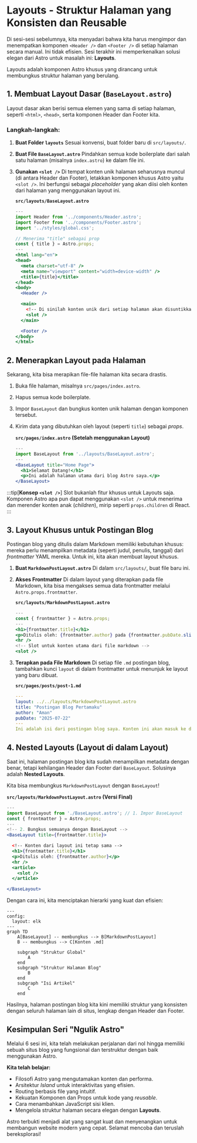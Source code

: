# Layouts - Struktur Halaman yang Konsisten dan Reusable

Di sesi-sesi sebelumnya, kita menyadari bahwa kita harus mengimpor dan menempatkan komponen `<Header />` dan `<Footer />` di setiap halaman secara manual. Ini tidak efisien. Sesi terakhir ini memperkenalkan solusi elegan dari Astro untuk masalah ini: **Layouts**.

Layouts adalah komponen Astro khusus yang dirancang untuk membungkus struktur halaman yang berulang.

## 1. Membuat Layout Dasar (`BaseLayout.astro`)

Layout dasar akan berisi semua elemen yang sama di setiap halaman, seperti `<html>`, `<head>`, serta komponen Header dan Footer kita.

### Langkah-langkah:

1.  **Buat Folder `layouts`**
    Sesuai konvensi, buat folder baru di `src/layouts/`.

2.  **Buat File `BaseLayout.astro`**
    Pindahkan semua kode boilerplate dari salah satu halaman (misalnya `index.astro`) ke dalam file ini.

3.  **Gunakan `<slot />`**
    Di tempat konten unik halaman seharusnya muncul (di antara Header dan Footer), letakkan komponen khusus Astro yaitu `<slot />`. Ini berfungsi sebagai _placeholder_ yang akan diisi oleh konten dari halaman yang menggunakan layout ini.

    **`src/layouts/BaseLayout.astro`**

    ```jsx
    ---
    import Header from '../components/Header.astro';
    import Footer from '../components/Footer.astro';
    import '../styles/global.css';

    // Menerima "title" sebagai prop
    const { title } = Astro.props;
    ---
    <html lang="en">
    <head>
      <meta charset="utf-8" />
      <meta name="viewport" content="width=device-width" />
      <title>{title}</title>
    </head>
    <body>
      <Header />

      <main>
        <!-- Di sinilah konten unik dari setiap halaman akan disuntikkan -->
        <slot />
      </main>

      <Footer />
    </body>
    </html>
    ```

## 2. Menerapkan Layout pada Halaman

Sekarang, kita bisa merapikan file-file halaman kita secara drastis.

1.  Buka file halaman, misalnya `src/pages/index.astro`.
2.  Hapus semua kode boilerplate.
3.  Impor `BaseLayout` dan bungkus konten unik halaman dengan komponen tersebut.
4.  Kirim data yang dibutuhkan oleh layout (seperti `title`) sebagai _props_.

    **`src/pages/index.astro` (Setelah menggunakan Layout)**

    ```jsx
    ---
    import BaseLayout from '../layouts/BaseLayout.astro';
    ---
    <BaseLayout title="Home Page">
      <h1>Selamat Datang!</h1>
      <p>Ini adalah halaman utama dari blog Astro saya.</p>
    </BaseLayout>
    ```

:::tip[**Konsep `<slot />`**]
Slot bukanlah fitur khusus untuk Layouts saja. Komponen Astro apa pun dapat menggunakan `<slot />` untuk menerima dan merender konten anak (_children_), mirip seperti `props.children` di React.
:::

## 3. Layout Khusus untuk Postingan Blog

Postingan blog yang ditulis dalam Markdown memiliki kebutuhan khusus: mereka perlu menampilkan metadata (seperti judul, penulis, tanggal) dari _frontmatter_ YAML mereka. Untuk ini, kita akan membuat layout khusus.

1.  **Buat `MarkdownPostLayout.astro`**
    Di dalam `src/layouts/`, buat file baru ini.

2.  **Akses Frontmatter**
    Di dalam layout yang diterapkan pada file Markdown, kita bisa mengakses semua data frontmatter melalui `Astro.props.frontmatter`.

    **`src/layouts/MarkdownPostLayout.astro`**

    ```jsx
    ---
    const { frontmatter } = Astro.props;
    ---
    <h1>{frontmatter.title}</h1>
    <p>Ditulis oleh: {frontmatter.author} pada {frontmatter.pubDate.slice(0, 10)}</p>
    <hr />
    <!-- Slot untuk konten utama dari file markdown -->
    <slot />
    ```

3.  **Terapkan pada File Markdown**
    Di setiap file `.md` postingan blog, tambahkan kunci `layout` di dalam frontmatter untuk menunjuk ke layout yang baru dibuat.

    **`src/pages/posts/post-1.md`**

    ```yaml
    ---
    layout: ../../layouts/MarkdownPostLayout.astro
    title: "Postingan Blog Pertamaku"
    author: "Aman"
    pubDate: "2025-07-22"
    ---
    Ini adalah isi dari postingan blog saya. Konten ini akan masuk ke dalam `<slot />`...
    ```

## 4. Nested Layouts (Layout di dalam Layout)

Saat ini, halaman postingan blog kita sudah menampilkan metadata dengan benar, tetapi kehilangan Header dan Footer dari `BaseLayout`. Solusinya adalah **Nested Layouts**.

Kita bisa membungkus `MarkdownPostLayout` dengan `BaseLayout`!

**`src/layouts/MarkdownPostLayout.astro` (Versi Final)**

```jsx
---
import BaseLayout from './BaseLayout.astro'; // 1. Impor BaseLayout
const { frontmatter } = Astro.props;
---
<!-- 2. Bungkus semuanya dengan BaseLayout -->
<BaseLayout title={frontmatter.title}>

  <!-- Konten dari layout ini tetap sama -->
  <h1>{frontmatter.title}</h1>
  <p>Ditulis oleh: {frontmatter.author}</p>
  <hr />
  <article>
    <slot />
  </article>

</BaseLayout>
```

Dengan cara ini, kita menciptakan hierarki yang kuat dan efisien:

```mermaid
---
config:
  layout: elk
---
graph TD
    A[BaseLayout] -- membungkus --> B[MarkdownPostLayout]
    B -- membungkus --> C[Konten .md]

    subgraph "Struktur Global"
        A
    end
    subgraph "Struktur Halaman Blog"
        B
    end
    subgraph "Isi Artikel"
        C
    end
```

Hasilnya, halaman postingan blog kita kini memiliki struktur yang konsisten dengan seluruh halaman lain di situs, lengkap dengan Header dan Footer.

## Kesimpulan Seri "Ngulik Astro"

Melalui 6 sesi ini, kita telah melakukan perjalanan dari nol hingga memiliki sebuah situs blog yang fungsional dan terstruktur dengan baik menggunakan Astro.

**Kita telah belajar:**

- Filosofi Astro yang mengutamakan konten dan performa.
- Arsitektur _Island_ untuk interaktivitas yang efisien.
- Routing berbasis file yang intuitif.
- Kekuatan Komponen dan Props untuk kode yang _reusable_.
- Cara menambahkan JavaScript sisi klien.
- Mengelola struktur halaman secara elegan dengan **Layouts**.

Astro terbukti menjadi alat yang sangat kuat dan menyenangkan untuk membangun website modern yang cepat. Selamat mencoba dan teruslah bereksplorasi!
